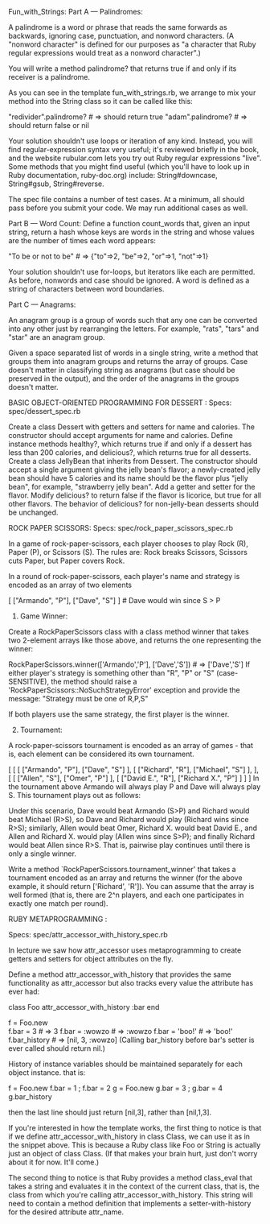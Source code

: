 Fun_with_Strings:
Part A — Palindromes:

A palindrome is a word or phrase that reads the same forwards as backwards, ignoring case, punctuation, and nonword characters. (A "nonword character" is defined for our purposes as "a character that Ruby regular expressions would treat as a nonword character".)

You will write a method palindrome? that returns true if and only if its receiver is a palindrome.

As you can see in the template fun_with_strings.rb, we arrange to mix your method into the String class so it can be called like this:

"redivider".palindrome?    # => should return true
"adam".palindrome?         # => should return false or nil
    
Your solution shouldn't use loops or iteration of any kind. Instead, you will find regular-expression syntax very useful; it's reviewed briefly in the book, and the website rubular.com lets you try out Ruby regular expressions "live". Some methods that you might find useful (which you'll have to look up in Ruby documentation, ruby-doc.org) include: String#downcase, String#gsub, String#reverse.

The spec file contains a number of test cases. At a minimum, all should pass before you submit your code. We may run additional cases as well.


Part B — Word Count: Define a function count_words that, given an input string, return a hash whose keys are words in the string and whose values are the number of times each word appears:

"To be or not to be" # => {"to"=>2, "be"=>2, "or"=>1, "not"=>1}

Your solution shouldn't use for-loops, but iterators like each are permitted. As before, nonwords and case should be ignored. A word is defined as a string of characters between word boundaries.

Part C — Anagrams:

An anagram group is a group of words such that any one can be converted into any other just by rearranging the letters. For example, "rats", "tars" and "star" are an anagram group.

Given a space separated list of words in a single string, write a method that groups them into anagram groups and returns the array of groups. Case doesn't matter in classifying string as anagrams (but case should be preserved in the output), and the order of the anagrams in the groups doesn't matter.



BASIC OBJECT-ORIENTED PROGRAMMING FOR DESSERT :
Specs: spec/dessert_spec.rb

Create a class Dessert with getters and setters for name and calories. The constructor should accept arguments for name and calories.
Define instance methods healthy?, which returns true if and only if a dessert has less than 200 calories, and delicious?, which returns true for all desserts.
Create a class JellyBean that inherits from Dessert. The constructor should accept a single argument giving the jelly bean's flavor; a newly-created jelly bean should have 5 calories and its name should be the flavor plus "jelly bean", for example, "strawberry jelly bean".
Add a getter and setter for the flavor.
Modify delicious? to return false if the flavor is licorice, but true for all other flavors. The behavior of delicious? for non-jelly-bean desserts should be unchanged.


 ROCK PAPER SCISSORS:
 Specs: spec/rock_paper_scissors_spec.rb

In a game of rock-paper-scissors, each player chooses to play Rock (R), Paper (P), or Scissors (S). The rules are: Rock breaks Scissors, Scissors cuts Paper, but Paper covers Rock.

In a round of rock-paper-scissors, each player's name and strategy is encoded as an array of two elements

[ ["Armando", "P"], ["Dave", "S"] ] # Dave would win since S > P

1. Game Winner:

Create a RockPaperScissors class with a class method winner that takes two 2-element arrays like those above, and returns the one representing the winner:

RockPaperScissors.winner(['Armando','P'], ['Dave','S'])  # => ['Dave','S']
If either player's strategy is something other than "R", "P" or "S" (case-SENSITIVE), the method should raise a 'RockPaperScissors::NoSuchStrategyError' exception and provide the message: "Strategy must be one of R,P,S"

If both players use the same strategy, the first player is the winner.


2. Tournament:

A rock-paper-scissors tournament is encoded as an array of games - that is, each element can be considered its own tournament.

[
    [
        [ ["Armando", "P"], ["Dave", "S"] ],
        [ ["Richard", "R"],  ["Michael", "S"] ],
    ],
    [
        [ ["Allen", "S"], ["Omer", "P"] ],
        [ ["David E.", "R"], ["Richard X.", "P"] ]
    ]
]
In the tournament above Armando will always play P and Dave will always play S. This tournament plays out as follows:

Under this scenario, Dave would beat Armando (S>P) and Richard would beat Michael (R>S), so Dave and Richard would play (Richard wins since R>S); similarly, Allen would beat Omer, Richard X. would beat David E., and Allen and Richard X. would play (Allen wins since S>P); and finally Richard would beat Allen since R>S. That is, pairwise play continues until there is only a single winner.

Write a method `RockPaperScissors.tournament_winner' that takes a tournament encoded as an array and returns the winner (for the above example, it should return ['Richard', 'R']). You can assume that the array is well formed (that is, there are 2^n players, and each one participates in exactly one match per round).
 
 
 
 RUBY METAPROGRAMMING :
 
 Specs: spec/attr_accessor_with_history_spec.rb

In lecture we saw how attr_accessor uses metaprogramming to create getters and setters for object attributes on the fly.

Define a method attr_accessor_with_history that provides the same functionality as attr_accessor but also tracks every value the attribute has ever had:

class Foo 
  attr_accessor_with_history :bar
end

f = Foo.new        
f.bar = 3          # => 3
f.bar = :wowzo     # => :wowzo
f.bar = 'boo!'     # => 'boo!'
f.bar_history      # => [nil, 3, :wowzo]
(Calling bar_history before bar's setter is ever called should return nil.)

History of instance variables should be maintained separately for each object instance. that is:

f = Foo.new
f.bar = 1 ; f.bar = 2
g = Foo.new
g.bar = 3 ; g.bar = 4
g.bar_history
  
then the last line should just return [nil,3], rather than [nil,1,3].

If you're interested in how the template works, the first thing to notice is that if we define attr_accessor_with_history in class Class, we can use it as in the snippet above. This is because a Ruby class like Foo or String is actually just an object of class Class. (If that makes your brain hurt, just don't worry about it for now. It'll come.)

The second thing to notice is that Ruby provides a method class_eval that takes a string and evaluates it in the context of the current class, that is, the class from which you're calling attr_accessor_with_history. This string will need to contain a method definition that implements a setter-with-history for the desired attribute attr_name.
